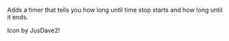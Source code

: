 Adds a timer that tells you how long until time stop starts and how long until it ends.

Icon by JusDave2!